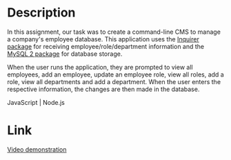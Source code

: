 # Description

In this assignment, our task was to create a command-line CMS to manage a company's employee database. This application uses the [Inquirer package](https://www.npmjs.com/package/inquirer) for receiving employee/role/department information and the [MySQL 2 package](https://www.npmjs.com/package/mysql2) for database storage.

When the user runs the application, they are prompted to view all employees, add an employee, update an employee role, view all roles, add a role, view all departments and add a department. When the user enters the respective information, the changes are then made in the database.

JavaScript | Node.js

# Link

[Video demonstration](https://drive.google.com/file/d/1GLoKY4UvwgDle4b1Wxv6nWvSfpJAoZjs/view?usp=sharing)
